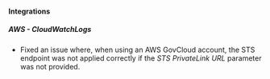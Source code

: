 
#### Integrations

##### AWS - CloudWatchLogs

- Fixed an issue where, when using an AWS GovCloud account, the STS endpoint was not applied correctly if the *STS PrivateLink URL* parameter was not provided.
